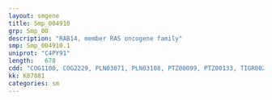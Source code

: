 ```yaml
---
layout: smgene
title: Smp_004910
grp: Smp_00
description: "RAB14, member RAS oncogene family"
smp: Smp_004910.1
uniprot: "C4PY91"
length:   678
cdd: "COG1100, COG2229, PLN03071, PLN03108, PTZ00099, PTZ00133, TIGR00231, cd04122, cl21455, pfam00071, pfam08477, smart00175, smart00176"
kk: K07881
categories: sm
---
```

